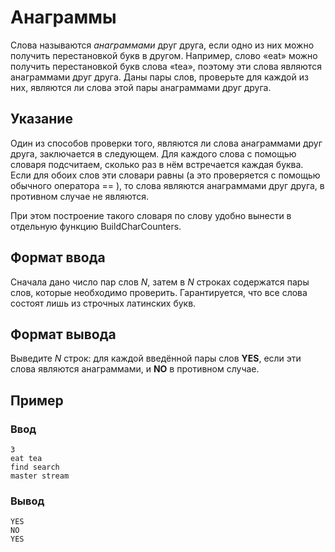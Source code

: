 # Анаграммы

Слова называются _анаграммами_ друг друга, если одно из них можно получить перестановкой букв в другом. Например, слово «eat» можно получить перестановкой букв слова «tea», поэтому эти слова являются анаграммами друг друга. Даны пары слов, проверьте для каждой из них, являются ли слова этой пары анаграммами друг друга.
## Указание
Один из способов проверки того, являются ли слова анаграммами друг друга, заключается в следующем. Для каждого слова с помощью словаря подсчитаем, сколько раз в нём встречается каждая буква. Если для обоих слов эти словари равны (а это проверяется с помощью обычного оператора == ), то слова являются анаграммами друг друга, в противном случае не являются.

При этом построение такого словаря по слову удобно вынести в отдельную функцию BuildCharCounters.
## Формат ввода
Сначала дано число пар слов _N_, затем в _N_ строках содержатся пары слов, которые необходимо проверить. Гарантируется, что все слова состоят лишь из строчных латинских букв.
## Формат вывода
Выведите _N_ строк: для каждой введённой пары слов **YES**, если эти слова являются анаграммами, и **NO** в противном случае.

## Пример
### Ввод
```
3
eat tea
find search
master stream
```
### Вывод
```
YES
NO
YES
```
